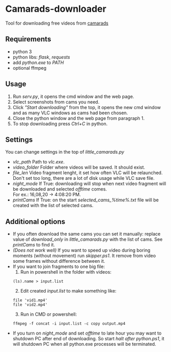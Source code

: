 Camarads-downloader
===================

Tool for downloading free videos from [camarads](https://camarads.com)

Requirements
------------
+ python 3
+ python libs: *flask*, *requests*
+ add *python.exe* to *PATH*
+ optional ffmpeg

Usage
-----

1. Run *serv.py*, it opens the cmd window and the web page.
2. Select screenshots from cams you need.
3. Click *"Start downloading"* from the top, it opens the new cmd window and as many VLC windows as cams had been chosen.
4. Close the  python window and the web page from paragraph 1.
5. To stop downloading press *Ctrl+C* in python.

Settings
--------

You can change settings in the top of *little_camarads.py*
+ *vlc_path* Path to *vlc.exe*.
+ *video_folder* Folder where videos will be saved. It should exist.
+ *file_len* Video fragment lenght, it set how often VLC will be relaunched. Don't set too long, there are a lot of disk usage while VLC save file.
+ *night_mode* If True: downloading will stop when next video fragment will be downloaded and selected *offtime* comes.  
For ex.: 16,08,20 → 4:08:20 PM.
+ *printCams* If True: on the start *selected_cams_%time%.txt* file will be created with the list of selected cams.

Additional options
------------------

+ If you often download the same cams you can set it manually: replace value of *download_only* in *little_camarads.py* with the list of cams. See *printCams* to find it.
+ *(Does not work well)* If you want to speed up video during boring moments (without movement) run *skipper.ps1*. It remove from video some frames without difference between it. 
+ If you want to join fragments to one big file:
  1. Run in powershell in the folder with videos:
  ```
  (ls).name > input.list
  ```
  2. Edit created *input.list* to make something like:
  ```
  file 'vid1.mp4'
  file 'vid2.mp4'
  ```
  3. Run in CMD or powershell:
  ```
  ffmpeg -f concat -i input.list -c copy output.mp4
  ```
+ If you turn on *night_mode* and set *offtime* to late hour you may want to shutdown PC after end of downloading. So start *halt after python.ps1*, it will shutdown PC when all python.exe processes will be terminated.
